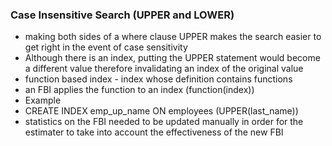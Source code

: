 ### Case Insensitive Search (UPPER and LOWER)
- making both sides of a where clause UPPER makes the search easier to get right in the event of case sensitivity
- Although there is an index, putting the UPPER statement would become a different value therefore invalidating an index of the original value
- function based index - index whose definition contains functions
- an FBI applies the function to an index (function(index))
- Example 
- CREATE INDEX emp_up_name 
     ON employees (UPPER(last_name))
- statistics on the FBI needed to be updated manually in order for the estimater to take into account the effectiveness of the new FBI